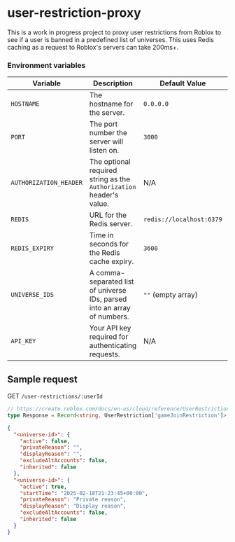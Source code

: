 # user-restriction-proxy

This is a work in progress project to proxy user restrictions from Roblox to see if a user is banned in a predefined list of universes.
This uses Redis caching as a request to Roblox's servers can take 200ms+.

### Environment variables

| Variable               | Description                                                              | Default Value            | Required |
| ---------------------- | ------------------------------------------------------------------------ | ------------------------ | -------- |
| `HOSTNAME`             | The hostname for the server.                                             | `0.0.0.0`                | No       |
| `PORT`                 | The port number the server will listen on.                               | `3000`                   | No       |
| `AUTHORIZATION_HEADER` | The optional required string as the `Authorization` header's value.      | N/A                      | No       |
| `REDIS`                | URL for the Redis server.                                                | `redis://localhost:6379` | No       |
| `REDIS_EXPIRY`         | Time in seconds for the Redis cache expiry.                              | `3600`                   | No       |
| `UNIVERSE_IDS`         | A comma-separated list of universe IDs, parsed into an array of numbers. | `""` (empty array)       | No       |
| `API_KEY`              | Your API key required for authenticating requests.                       | N/A                      | Yes      |

## Sample request

GET `/user-restrictions/:userId`

```ts
// https://create.roblox.com/docs/en-us/cloud/reference/UserRestriction#Get-User-Restriction
type Response = Record<string, UserRestriction['gameJoinRestriction']>;
```

```json
{
  "<universe-id>": {
    "active": false,
    "privateReason": "",
    "displayReason": "",
    "excludeAltAccounts": false,
    "inherited": false
  },
  "<universe-id>": {
    "active": true,
    "startTime": "2025-02-18T21:23:45+00:00",
    "privateReason": "Private reason",
    "displayReason": "Display reason",
    "excludeAltAccounts": false,
    "inherited": false
  }
}
```
